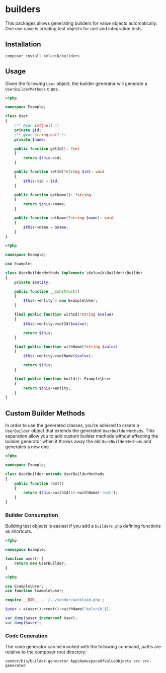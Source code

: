# builders

This packages allows generating builders for value objects automatically. One use case is creating test objects for unit and integration tests.

## Installation

```
composer install kelunik/builders
```

## Usage

Given the following `User` object, the builder generator will generate a `UserBuilderMethods` class.

```php
<?php

namespace Example;

class User
{
    /** @var int|null */
    private $id;
    /** @var string|null */
    private $name;

    public function getId(): ?int
    {
        return $this->id;
    }

    public function setId(?string $id): void
    {
        $this->id = $id;
    }

    public function getName(): ?string
    {
        return $this->name;
    }

    public function setName(?string $name): void
    {
        $this->name = $name;
    }
}
```

```php
<?php

namespace Example;

use Example;

class UserBuilderMethods implements \Kelunik\Builders\Builder
{
    private $entity;

    public function __construct()
    {
        $this->entity = new Example\User;
    }

    final public function withId(?string $value)
    {
        $this->entity->setId($value);

        return $this;
    }

    final public function withName(?string $value)
    {
        $this->entity->setName($value);

        return $this;
    }

    final public function build(): Example\User
    {
        return $this->entity;
    }
}
```

## Custom Builder Methods

In order to use the generated classes, you're advised to create a `UserBuilder` object that extends the generated `UserBuilderMethods`.
This separation allow you to add custom builder methods without affecting the builder generator when it throws away the old `UserBuilderMethods` and generates a new one.

```php
<?php

namespace Example;

class UserBuilder extends UserBuilderMethods
{
    public function root()
    {
        return $this->withId(1)->withName('root');
    }
}
```

### Builder Consumption

Building test objects is easiest if you add a `builders.php` defining functions as shortcuts.

```php
<?php

namespace Example;

function user() {
    return new UserBuilder;
}
```

```php
<?php

use Example\User;
use function Example\user;

require __DIR__ . '/../vendor/autoload.php';

$user = a(user()->root()->withName('kelunik'));

var_dump($user instanceof User);
var_dump($user);
```

### Code Generation

The code generator can be invoked with the following command, paths are relative to the composer root directory:

```
vendor/bin/builder-generator App\NamespaceOfValueObjects src src-generated
```
